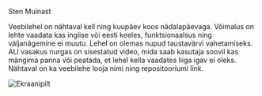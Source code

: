 Sten Muinast

Veebilehel on nähtaval kell ning kuupäev koos nädalapäevaga. Võimalus on lehte vaadata kas inglise või eesti keeles, 
funktsionaalsus ning väljanägemine ei muutu. Lehel on olemas nupud taustavärvi vahetamiseks. ALl vasakus nurgas on
sisestatud video, mida saab kasutaja soovil kas mängima panna või peatada, et lehel kella vaadates liiga igav ei oleks.
Nähtaval on ka veebilehe looja nimi ning repositooriumi link.

![Ekraanipilt](/home/stemui/1-kodutoo/kellatoo.png?raw=true)